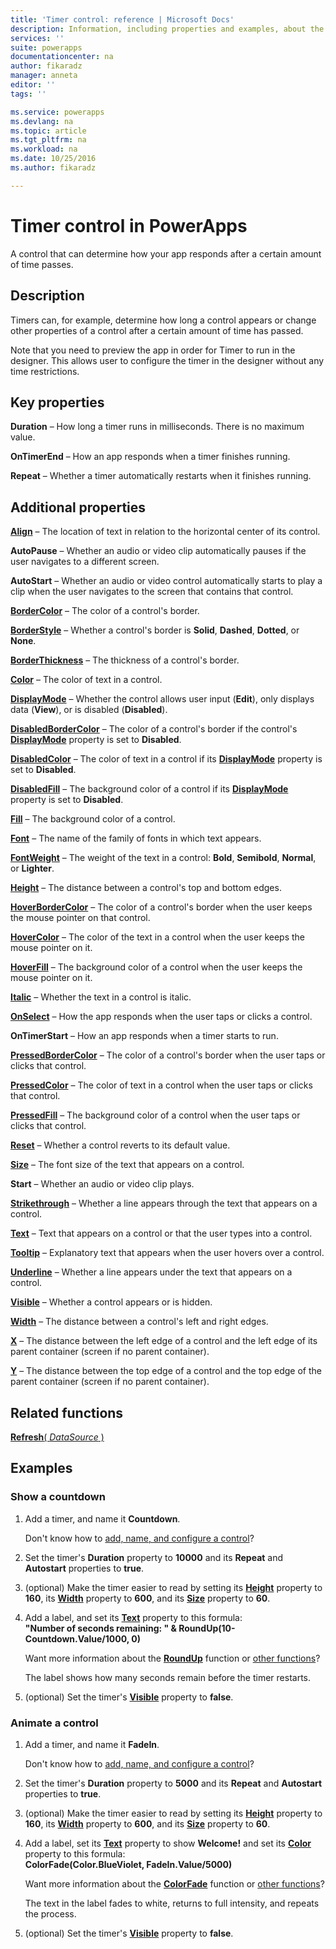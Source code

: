 ```yaml
---
title: 'Timer control: reference | Microsoft Docs'
description: Information, including properties and examples, about the timer control
services: ''
suite: powerapps
documentationcenter: na
author: fikaradz
manager: anneta
editor: ''
tags: ''

ms.service: powerapps
ms.devlang: na
ms.topic: article
ms.tgt_pltfrm: na
ms.workload: na
ms.date: 10/25/2016
ms.author: fikaradz

---
```

# Timer control in PowerApps
A control that can determine how your app responds after a certain amount of time passes.

## Description
Timers can, for example, determine how long a control appears or change other properties of a control after a certain amount of time has passed.

Note that you need to preview the app in order for Timer to run in the designer.  This allows user to configure the timer in the designer without any time restrictions.

## Key properties
**Duration** – How long a timer runs in milliseconds.  There is no maximum value.

**OnTimerEnd** – How an app responds when a timer finishes running.

**Repeat** – Whether a timer automatically restarts when it finishes running.

## Additional properties
**[Align](properties-text.md)** – The location of text in relation to the horizontal center of its control.

**AutoPause** – Whether an audio or video clip automatically pauses if the user navigates to a different screen.

**AutoStart** – Whether an audio or video control automatically starts to play a clip when the user navigates to the screen that contains that control.

**[BorderColor](properties-color-border.md)** – The color of a control's border.

**[BorderStyle](properties-color-border.md)** – Whether a control's border is **Solid**, **Dashed**, **Dotted**, or **None**.

**[BorderThickness](properties-color-border.md)** – The thickness of a control's border.

**[Color](properties-color-border.md)** – The color of text in a control.

**[DisplayMode](properties-core.md)** – Whether the control allows user input (**Edit**), only displays data (**View**), or is disabled (**Disabled**).

**[DisabledBorderColor](properties-color-border.md)** – The color of a control's border if the control's **[DisplayMode](properties-core.md)** property is set to **Disabled**.

**[DisabledColor](properties-color-border.md)** – The color of text in a control if its **[DisplayMode](properties-core.md)** property is set to **Disabled**.

**[DisabledFill](properties-color-border.md)** – The background color of a control if its **[DisplayMode](properties-core.md)** property is set to **Disabled**.

**[Fill](properties-color-border.md)** – The background color of a control.

**[Font](properties-text.md)** – The name of the family of fonts in which text appears.

**[FontWeight](properties-text.md)** – The weight of the text in a control: **Bold**, **Semibold**, **Normal**, or **Lighter**.

**[Height](properties-size-location.md)** – The distance between a control's top and bottom edges.

**[HoverBorderColor](properties-color-border.md)** – The color of a control's border when the user keeps the mouse pointer on that control.

**[HoverColor](properties-color-border.md)** – The color of the text in a control when the user keeps the mouse pointer on it.

**[HoverFill](properties-color-border.md)** – The background color of a control when the user keeps the mouse pointer on it.

**[Italic](properties-text.md)** – Whether the text in a control is italic.

**[OnSelect](properties-core.md)** – How the app responds when the user taps or clicks a control.

**OnTimerStart** – How an app responds when a timer starts to run.

**[PressedBorderColor](properties-color-border.md)** – The color of a control's border when the user taps or clicks that control.

**[PressedColor](properties-color-border.md)** – The color of text in a control when the user taps or clicks that control.

**[PressedFill](properties-color-border.md)** – The background color of a control when the user taps or clicks that control.

**[Reset](properties-core.md)** – Whether a control reverts to its default value.

**[Size](properties-text.md)** – The font size of the text that appears on a control.

**Start** – Whether an audio or video clip plays.

**[Strikethrough](properties-text.md)** – Whether a line appears through the text that appears on a control.

**[Text](properties-core.md)** – Text that appears on a control or that the user types into a control.

**[Tooltip](properties-core.md)** – Explanatory text that appears when the user hovers over a control.

**[Underline](properties-text.md)** – Whether a line appears under the text that appears on a control.

**[Visible](properties-core.md)** – Whether a control appears or is hidden.

**[Width](properties-size-location.md)** – The distance between a control's left and right edges.

**[X](properties-size-location.md)** – The distance between the left edge of a control and the left edge of its parent container (screen if no parent container).

**[Y](properties-size-location.md)** – The distance between the top edge of a control and the top edge of the parent container (screen if no parent container).

## Related functions
[**Refresh**( *DataSource* )](../functions/function-refresh.md)

## Examples
### Show a countdown
1. Add a timer, and name it **Countdown**.

    Don't know how to [add, name, and configure a control](../maker/add-configure-controls.md)?
2. Set the timer's **Duration** property to **10000** and its **Repeat** and **Autostart** properties to **true**.
3. (optional) Make the timer easier to read by setting its **[Height](properties-size-location.md)** property to **160**, its **[Width](properties-size-location.md)** property to **600**, and its **[Size](properties-text.md)** property to **60**.
4. Add a label, and set its **[Text](properties-core.md)** property to this formula:
   <br>**"Number of seconds remaining: " & RoundUp(10-Countdown.Value/1000, 0)**

    Want more information about the **[RoundUp](../functions/function-round.md)** function or [other functions](../formula-reference.md)?

    The label shows how many seconds remain before the timer restarts.
5. (optional) Set the timer's **[Visible](properties-core.md)** property to **false**.

### Animate a control
1. Add a timer, and name it **FadeIn**.

    Don't know how to [add, name, and configure a control](../maker/add-configure-controls.md)?
2. Set the timer's **Duration** property to **5000** and its **Repeat** and **Autostart** properties to **true**.
3. (optional) Make the timer easier to read by setting its **[Height](properties-size-location.md)** property to **160**, its **[Width](properties-size-location.md)** property to **600**, and its **[Size](properties-text.md)** property to **60**.
4. Add a label, set its **[Text](properties-core.md)** property to show **Welcome!** and set its **[Color](properties-color-border.md)** property to this formula:
   <br>**ColorFade(Color.BlueViolet, FadeIn.Value/5000)**

    Want more information about the **[ColorFade](../functions/function-colors.md)** function or [other functions](../formula-reference.md)?

    The text in the label fades to white, returns to full intensity, and repeats the process.
5. (optional) Set the timer's **[Visible](properties-core.md)** property to **false**.
